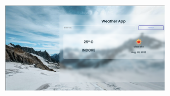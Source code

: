 ![image alt](https://github.com/Vishal9098/Weather-app/blob/8d21f083fa3fa291f8722066b7a90f823530c8ed/p.png)

